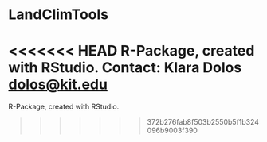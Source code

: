 # LandClimTools
<<<<<<< HEAD
R-Package, created with RStudio.
Contact: Klara Dolos dolos@kit.edu
=======
R-Package, created with RStudio.
>>>>>>> 372b276fab8f503b2550b5f1b324096b9003f390
